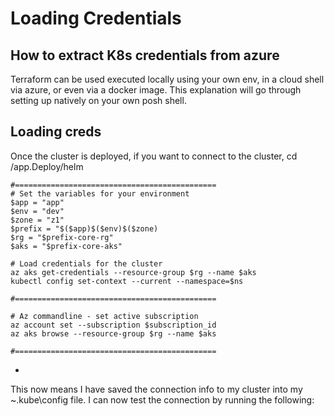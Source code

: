 # Loading Credentials

## How to extract K8s credentials from azure

Terraform can be used executed locally using your own env, in a cloud shell via azure, or even via a docker image. This explanation will go through setting up natively on your own posh shell.

## Loading creds

Once the cluster is deployed, if you want to connect to the cluster, cd /app.Deploy/helm

```text
#=============================================
# Set the variables for your environment
$app = "app"
$env = "dev"
$zone = "z1"
$prefix = "$($app)$($env)$($zone)
$rg = "$prefix-core-rg"
$aks = "$prefix-core-aks"

# Load credentials for the cluster
az aks get-credentials --resource-group $rg --name $aks
kubectl config set-context --current --namespace=$ns

#=============================================

# Az commandline - set active subscription
az account set --subscription $subscription_id
az aks browse --resource-group $rg --name $aks

#=============================================
```

* 
This now means I have saved the connection info to my cluster into my ~.kube\config file. I can now test the connection by running the following:

#### 

#### 

